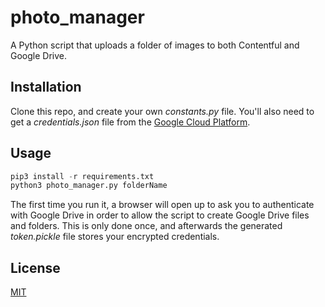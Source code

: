 # photo_manager

A Python script that uploads a folder of images to both Contentful and Google Drive.

## Installation

Clone this repo, and create your own *constants.py* file. You'll also need to get a *credentials.json* file from the [Google Cloud Platform](https://console.cloud.google.com/).

## Usage

```python
pip3 install -r requirements.txt
python3 photo_manager.py folderName
```

The first time you run it, a browser will open up to ask you to authenticate with Google Drive in order to allow the script to create Google Drive files and folders. This is only done once, and afterwards the generated *token.pickle* file stores your encrypted credentials.

## License
[MIT](https://choosealicense.com/licenses/mit/)
